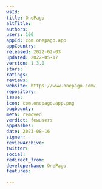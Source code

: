 ```yaml
---
wsId: 
title: OnePago
altTitle: 
authors: 
users: 100
appId: com.onepago.app
appCountry: 
released: 2022-02-03
updated: 2022-05-17
version: 1.3.0
stars: 
ratings: 
reviews: 
website: https://www.onepago.com/
repository: 
issue: 
icon: com.onepago.app.png
bugbounty: 
meta: removed
verdict: fewusers
appHashes: 
date: 2023-08-16
signer: 
reviewArchive: 
twitter: 
social: 
redirect_from: 
developerName: OnePago
features: 

---
```


